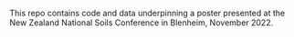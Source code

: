 This repo contains code and data underpinning a poster presented at the New Zealand National Soils Conference in Blenheim, November 2022. 
